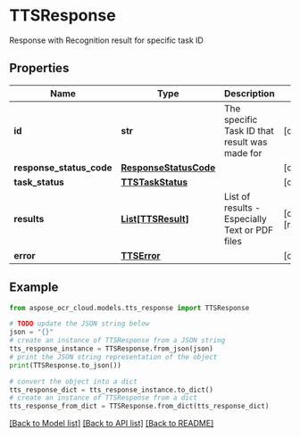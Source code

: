 # TTSResponse

Response with Recognition result for specific task ID

## Properties

Name | Type | Description | Notes
------------ | ------------- | ------------- | -------------
**id** | **str** | The specific Task ID that result was made for | [optional] 
**response_status_code** | [**ResponseStatusCode**](ResponseStatusCode.md) |  | [optional] 
**task_status** | [**TTSTaskStatus**](TTSTaskStatus.md) |  | [optional] 
**results** | [**List[TTSResult]**](TTSResult.md) | List of results - Especially Text or PDF files | [optional] [readonly] 
**error** | [**TTSError**](TTSError.md) |  | [optional] 

## Example

```python
from aspose_ocr_cloud.models.tts_response import TTSResponse

# TODO update the JSON string below
json = "{}"
# create an instance of TTSResponse from a JSON string
tts_response_instance = TTSResponse.from_json(json)
# print the JSON string representation of the object
print(TTSResponse.to_json())

# convert the object into a dict
tts_response_dict = tts_response_instance.to_dict()
# create an instance of TTSResponse from a dict
tts_response_from_dict = TTSResponse.from_dict(tts_response_dict)
```
[[Back to Model list]](../README.md#documentation-for-models) [[Back to API list]](../README.md#documentation-for-api-endpoints) [[Back to README]](../README.md)


